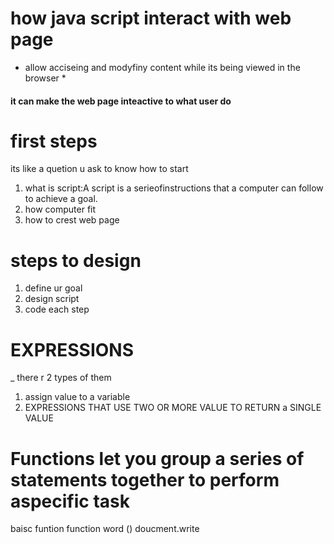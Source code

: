 # how java script interact with web page 
* allow acciseing and modyfiny content while its being viewed in the browser *
#### it can make the web page inteactive to what user do 
# first steps 
its like a quetion u ask to know how to start
1. what is script:A script is a serieofinstructions that a computer can follow to achieve a goal. 
2. how computer fit 
3. how to crest web page 
# steps to design 
1. define ur goal 
2. design script 
3. code each step 

# EXPRESSIONS
_ there r 2 types of them 
1. assign value to a variable
2. EXPRESSIONS THAT USE TWO OR MORE VALUE TO RETURN a SINGLE VALUE
# Functions let you group a series of statements together to perform aspecific task
 baisc funtion 
 function word () doucment.write